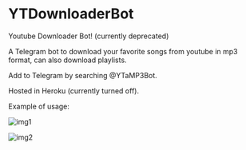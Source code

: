 # YTDownloaderBot

Youtube Downloader Bot! (currently deprecated)

A Telegram bot to download your favorite songs from youtube in mp3 format, can also download playlists.

Add to Telegram by searching @YTaMP3Bot.

Hosted in Heroku (currently turned off).

Example of usage:

![img1](https://github.com/md5-loki/YTDownloaderBot/sc/1.png)

![img2](https://github.com/md5-loki/YTDownloaderBot/sc/2.png)
